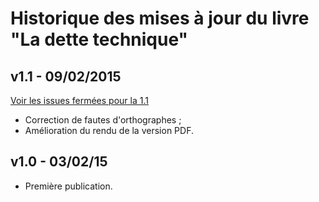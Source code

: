 # Historique des mises à jour du livre "La dette technique"

## v1.1 - 09/02/2015

[Voir les issues fermées pour la 1.1](https://github.com/t13h37/feedback-jaillot-dettetech/issues?q=is%3Aissue+milestone%3A1.1+is%3Aclosed)

- Correction de fautes d'orthographes ;
- Amélioration du rendu de la version PDF.

## v1.0 - 03/02/15

- Première publication.
